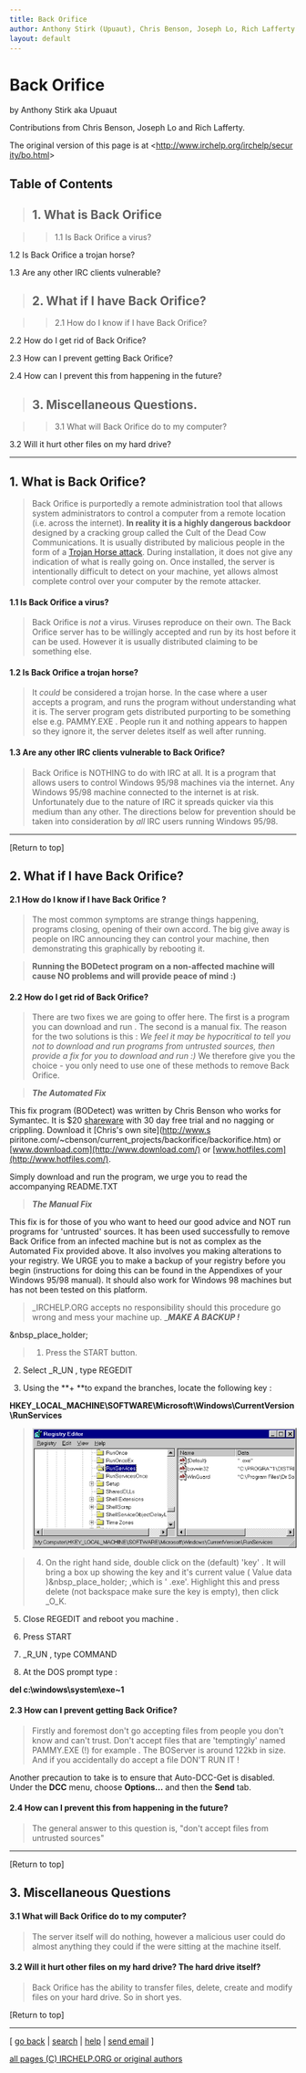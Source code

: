 ```yaml
---
title: Back Orifice
author: Anthony Stirk (Upuaut), Chris Benson, Joseph Lo, Rich Lafferty
layout: default
---
```

# Back Orifice

by Anthony Stirk aka Upuaut

Contributions from Chris Benson, Joseph Lo and Rich Lafferty.


The original version of this page is at <[http://www.irchelp.org/irchelp/secur
ity/bo.html](http://www.irchelp.org/irchelp/security/bo.html)>

## Table of Contents

> ## 1. What is Back Orifice

> > 1.1 Is Back Orifice a virus?

1.2 Is Back Orifice a trojan horse?

1.3 Are any other IRC clients vulnerable?

> ## 2. What if I have Back Orifice?

> > 2.1 How do I know if I have Back Orifice?

2.2 How do I get rid of Back Orifice?

2.3 How can I prevent getting Back Orifice?

2.4 How can I prevent this from happening in the future?

> ## 3. Miscellaneous Questions.

> > 3.1 What will Back Orifice do to my computer?

3.2 Will it hurt other files on my hard drive?

* * *

## 1. What is Back Orifice?

> Back Orifice is purportedly a remote administration tool that allows system
administrators to control a computer from a remote location (i.e. across the
internet). **In reality it is a highly dangerous backdoor** designed by a
cracking group called the Cult of the Dead Cow Communications. It is usually
distributed by malicious people in the form of a [Trojan Horse
attack](trojan.html). During installation, it does not give any indication of
what is really going on. Once installed, the server is intentionally difficult
to detect on your machine, yet allows almost complete control over your
computer by the remote attacker.

#### 1.1 Is Back Orifice a virus?

> Back Orifice is _not_ a virus. Viruses reproduce on their own. The Back
Orifice server has to be willingly accepted and run by its host before it can
be used. However it is usually distributed claiming to be something else.

#### 1.2 Is Back Orifice a trojan horse?

> It _could_ be considered a trojan horse. In the case where a user accepts a
program, and runs the program without understanding what it is. The server
program gets distributed purporting to be something else e.g. PAMMY.EXE .
People run it and nothing appears to happen so they ignore it, the server
deletes itself as well after running.

#### 1.3 Are any other IRC clients vulnerable to Back Orifice?

> Back Orifice is NOTHING to do with IRC at all. It is a program that allows
users to control Windows 95/98 machines via the internet. Any Windows 95/98
machine connected to the internet is at risk. Unfortunately due to the nature
of IRC it spreads quicker via this medium than any other. The directions below
for prevention should be taken into consideration by _all_ IRC users running
Windows 95/98.

* * *

[Return to top]

## 2. What if I have Back Orifice?

#### 2.1 How do I know if I have Back Orifice ?

> The most common symptoms are strange things happening, programs closing,
opening of their own accord. The big give away is people on IRC announcing
they can control your machine, then demonstrating this graphically by
rebooting it.

>

> **Running the BODetect program on a non-affected machine will cause NO
problems and will provide peace of mind :)**

#### 2.2 How do I get rid of Back Orifice?

> There are two fixes we are going to offer here. The first is a program you
can download and run . The second is a manual fix. The reason for the two
solutions is this : _We feel it may be hypocritical to tell you not to
download and run programs from untrusted sources, then provide a fix for you
to download and run :)_ We therefore give you the choice - you only need to
use one of these methods to remove Back Orifice.

> **_The Automated Fix_**


This fix program (BODetect) was written by Chris Benson who works for
Symantec. It is $20 [shareware](/irchelp/misc/shareware.html) with 30 day free
trial and no nagging or crippling. Download it [Chris's own site](http://www.s
piritone.com/~cbenson/current_projects/backorifice/backorifice.htm) or
[www.download.com](http://www.download.com/) or
[www.hotfiles.com](http://www.hotfiles.com/).


Simply download and run the program, we urge you to read the accompanying
README.TXT

> **_The Manual Fix_**


This fix is for those of you who want to heed our good advice and NOT run
programs for 'untrusted' sources. It has been used successfully to remove Back
Orifice from an infected machine but is not as complex as the Automated Fix
provided above. It also involves you making alterations to your registry. We
URGE you to make a backup of your registry before you begin (instructions for
doing this can be found in the Appendixes of your Windows 95/98 manual). It
should also work for Windows 98 machines but has not been tested on this
platform.

> _IRCHELP.ORG accepts no responsibility should this procedure go wrong and
mess your machine up. _**_MAKE A BACKUP !_**

&nbsp_place_holder;

> 1. Press the START button.

2. Select _R_UN , type REGEDIT

3. Using the **+ **to expand the branches, locate the following key :


**HKEY_LOCAL_MACHINE\SOFTWARE\Microsoft\Windows\CurrentVersion\RunServices**

> ![](scrsht1.gif)

> 4. On the right hand side, double click on the (default) 'key' . It will
bring a box up showing the key and it's current value ( Value data
)&nbsp_place_holder; ,which is ' .exe'. Highlight this and press delete (not
backspace make sure the key is empty), then click _O_K.

5. Close REGEDIT and reboot you machine .

6. Press START

7. _R_UN , type COMMAND

8. At the DOS prompt type :


**del c:\windows\system\exe~1**

#### 2.3 How can I prevent getting Back Orifice?

> Firstly and foremost don't go accepting files from people you don't know and
can't trust. Don't accept files that are 'temptingly' named PAMMY.EXE (!) for
example . The BOServer is around 122kb in size. And if you accidentally do
accept a file DON'T RUN IT !


Another precaution to take is to ensure that Auto-DCC-Get is disabled. Under
the **DCC** menu, choose **Options...** and then the **Send** tab.

#### 2.4 How can I prevent this from happening in the future?

> The general answer to this question is, "don't accept files from untrusted
sources"

* * *

[Return to top]

## 3. Miscellaneous Questions

#### 3.1 What will Back Orifice do to my computer?

> The server itself will do nothing, however a malicious user could do almost
anything they could if the were sitting at the machine itself.

#### 3.2 Will it hurt other files on my hard drive? The hard drive itself?

> Back Orifice has the ability to transfer files, delete, create and modify
files on your hard drive. So in short yes.

[Return to top]

* * *



[ [go back](/irchelp/) | [search](/irchelp/search_engine.cgi) |
[help](/irchelp/help.html) | [send email](/irchelp/mail.cgi) ]

[all pages (C) IRCHELP.ORG or original authors](/irchelp/credit.html)
